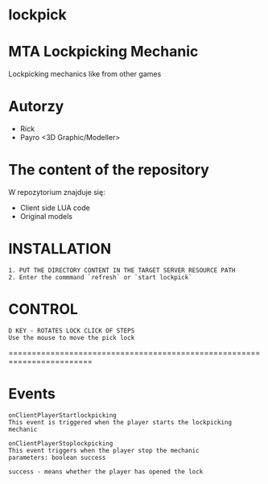 # lockpick

MTA Lockpicking Mechanic
===========

Lockpicking mechanics like from other games

Autorzy
========================================================================

- Rick <Main Developer>
- Payro <3D Graphic/Modeller>

The content of the repository
========================================================================

W repozytorium znajduje się:
* Client side LUA code
* Original models

INSTALLATION
========================================================================
```
1. PUT THE DIRECTORY CONTENT IN THE TARGET SERVER RESOURCE PATH
2. Enter the commmand `refresh` or `start lockpick`
```

CONTROL
=========================================================================
```
D KEY - ROTATES LOCK CLICK OF STEPS
Use the mouse to move the pick lock
```
========================================================================

Events
=========================================================================
```
onClientPlayerStartlockpicking
This event is triggered when the player starts the lockpicking mechanic
```

```
onClientPlayerStoplockpicking
This event triggers when the player stop the mechanic
parameters: boolean success

success - means whether the player has opened the lock
```
